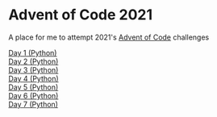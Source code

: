 # Advent of Code 2021
A place for me to attempt 2021's [Advent of Code](https://adventofcode.com/2021/) challenges

[Day 1 (Python)](/solutions/day-01/day-01.py)\
[Day 2 (Python)](/solutions/day-02/day-02.py)\
[Day 3 (Python)](/solutions/day-03/day-03.py)\
[Day 4 (Python)](/solutions/day-04/day-04.py)\
[Day 5 (Python)](/solutions/day-05/day-05.py)\
[Day 6 (Python)](/solutions/day-06/day-06.py)\
[Day 7 (Python)](/solutions/day-07/day-07.py)
